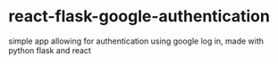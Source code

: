 # react-flask-google-authentication
 simple app allowing for authentication using google log in, made with python flask and react

